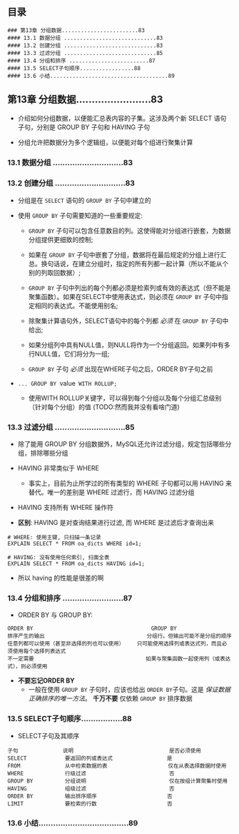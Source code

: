 ## 目录
```
### 第13章 分组数据........................83
#### 13.1 数据分组 .............................83
#### 13.2 创建分组 .............................83
#### 13.3 过滤分组 .............................85
#### 13.4 分组和排序 .........................87
#### 13.5 SELECT子句顺序.................88
#### 13.6 小结.....................................89
```


## 第13章 分组数据........................83
* 介绍如何分组数据，以便能汇总表内容的子集。这涉及两个新 SELECT 语句子句，分别是 GROUP BY 子句和 HAVING 子句

* 分组允许把数据分为多个逻辑组，以便能对每个组进行聚集计算

### 13.1 数据分组 .............................83

### 13.2 创建分组 .............................83
* 分组是在 `SELECT` 语句的 `GROUP BY` 子句中建立的

* 使用 `GROUP BY` 子句需要知道的一些重要规定:
    * `GROUP BY` 子句可以包含任意数目的列。这使得能对分组进行嵌套，为数据分组提供更细致的控制;

    * 如果在 `GROUP BY` 子句中嵌套了分组，数据将在最后规定的分组上进行汇总。换句话说，在建立分组时，指定的所有列都一起计算（所以不能从个别的列取回数据）;

    * `GROUP BY` 子句中列出的每个列都必须是检索列或有效的表达式（但不能是聚集函数）。如果在SELECT中使用表达式，则必须在 `GROUP BY` 子句中指定相同的表达式。不能使用别名;

    * 除聚集计算语句外，SELECT语句中的每个列都 *必须* 在 `GROUP BY` 子句中给出;

    * 如果分组列中具有NULL值，则NULL将作为一个分组返回。如果列中有多行NULL值，它们将分为一组;

    * `GROUP BY` 子句 *必须* 出现在WHERE子句之后，ORDER BY子句之前

* `... GROUP BY `value` WITH ROLLUP;`
    * 使用WITH ROLLUP关键字，可以得到每个分组以及每个分组汇总级别（针对每个分组）的值 (TODO:然而我并没有看啥门道)

### 13.3 过滤分组 .............................85

* 除了能用 GROUP BY 分组数据外，MySQL还允许过滤分组，规定包括哪些分组，排除哪些分组

* HAVING 非常类似于 WHERE
    * 事实上，目前为止所学过的所有类型的 WHERE 子句都可以用 HAVING 来替代。唯一的差别是 WHERE 过滤行，而 HAVING 过滤分组

* HAVING 支持所有 WHERE 操作符

* **区别**: HAVING 是对查询结果进行过滤, 而 WHERE 是过滤后才查询出来
```
# WHERE: 使用主键, 只扫描一条记录
EXPLAIN SELECT * FROM oa_dicts WHERE id=1;

# HAVING: 没有使用任何索引, 扫面全表
EXPLAIN SELECT * FROM oa_dicts HAVING id=1;
```

* 所以 having 的性能是很差的啊

### 13.4 分组和排序 .........................87
* ORDER BY 与 GROUP BY:
```
ORDER BY                                     GROUP BY
排序产生的输出                                分组行。但输出可能不是分组的顺序
任意列都可以使用（甚至非选择的列也可以使用）    只可能使用选择列或表达式列，而且必须使用每个选择列表达式
不一定需要                                   如果与聚集函数一起使用列（或表达式），则必须使用
```

* **不要忘记ORDER BY**
    * 一般在使用 `GROUP BY` 子句时，应该也给出 `ORDER BY`子句。这是 *保证数据正确排序的唯一方法*。 **千万不要** 仅依赖 `GROUP BY` 排序数据

### 13.5 SELECT子句顺序.................88
* SELECT子句及其顺序
```
子句              说明                              是否必须使用
SELECT            要返回的列或表达式                 是
FROM              从中检索数据的表                   仅在从表选择数据时使用
WHERE             行级过滤                          否
GROUP BY          分组说明                          仅在按组计算聚集时使用
HAVING            组级过滤                          否
ORDER BY          输出排序顺序                      否
LIMIT             要检索的行数                      否
```

### 13.6 小结.....................................89
